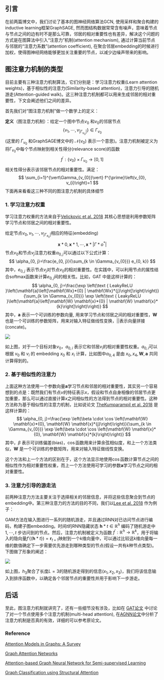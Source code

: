 ## 引言

在前两篇博文中，我们讨论了基本的图神经网络算法GCN, 使用采样和聚合构建的inductive learning框架GraphSAGE, 然而图结构数据常常含有噪声，意味着节点与节点之间的边有时不是那么可靠，邻居的相对重要性也有差异，解决这个问题的方式是在图算法中引入“注意力”机制(attention mechanism), 通过计算当前节点与邻居的“注意力系数”(attention coefficient), 在聚合邻居embedding的时候进行加权，使得图神经网络能够更加关注重要的节点，以减少边噪声带来的影响。

## 图注意力机制的类型

目前主要有三种注意力机制算法，它们分别是：学习注意力权重(Learn attention weights)，基于相似性的注意力(Similarity-based attention)，注意力引导的随机游走(Attention-guided walk)。这三种注意力机制都可以用来生成邻居的相对重要性，下文会阐述他们之间的差异。

首先我们对“图注意力机制”做一个数学上的定义：

**定义**（图注意力机制）：给定一个图中节点$v_0$ 和$v_0$的邻居节点 
$$
\lbrace{v_{1}, \cdots, v_{\vert\Gamma_{v_{0}}\vert}\rbrace} \in \Gamma_{v_{0}}
$$
(这里的 $\Gamma_{v_{0}}$ 和GraphSAGE博文中的 $\mathcal{N}(v_0)$ 表示一个意思)。注意力机制被定义为将$\Gamma_{v_{0}}$中每个节点映射到相关性得分(relevance score)的函数
$$
f^{\prime} :\lbrace{v_{0}\rbrace} \times \Gamma_{v_{0}} \rightarrow[0,1]
$$
相关性得分表示该邻居节点的相对重要性。满足：
$$
\sum_{i=1}^{\vert\Gamma_{v_{0}}\vert} f^{\prime}\left(v_{0}, v_{i}\right)=1
$$
下面再来看看这三种不同的图注意力机制的具体细节

### 1. 学习注意力权重

学习注意力权重的方法来自于[Velickovic et al. 2018](https://arxiv.org/abs/1710.10903) 其核心思想是利用参数矩阵学习节点和邻居之间的相对重要性。

给定节点$v_{0}, v_{1}, \cdots, v_{\vert\Gamma_{x_{0}}\vert}$相应的特征(embedding)
$$
\mathbf{x}*{0}, \mathbf{x}*{1}, \cdots, \mathbf{x}*{\vert\Gamma*{o^{*}}\vert}
$$
节点$v_0$和节点$v_j$注意力权重$\alpha_{0, j}$可以通过以下公式计算：
$$
\alpha_{0, j}=\frac{e_{0, j}}{\sum_{k \in \Gamma_{v_{0}}} e_{0, k}}
$$
其中，$e_{0, j}$ 表示节点$v_j$对节点$v_0$的相对重要性。在实践中，可以利用节点的属性结合softmax函数来计算$e_{0, j}$间的相关性。比如，GAT 中是这样计算的：
$$
\alpha_{0, j}=\frac{\exp \left(\text { LeakyReLU }\left(\mathbf{a}\left[\mathbf{Wx}*{0} | \mathbf{Wx}*{j}\right]\right)\right)}{\sum_{k \in \Gamma_{v_{0}}} \exp \left(\text { LeakyReLU }\left(\mathbf{a}\left[\mathbf{W} \mathbf{x}*{0} | \mathbf{W} \mathbf{x}*{k}\right]\right)\right)}
$$
其中，$\mathbf{a}$ 表示一个可训练的参数向量, 用来学习节点和邻居之间的相对重要性，$\mathbf{W}$ 也是一个可训练的参数矩阵，用来对输入特征做线性变换，$\vert\vert$表示向量拼接(concate)。

![](https://camo.githubusercontent.com/e55b29ab75578bb5dc5800eaf189b5edc14d4bf21300ae03dad6951a2275792a/687474703a2f2f7777312e73696e61696d672e636e2f6c617267652f303036744e6337396c793167336f6462676b7164316a333062713036626a72732e6a7067)

如上图，对于一个目标对象$v_0$，$a_{0,i}$ 表示它和邻居$v_i$的相对重要性权重。$a_{0, i}$可以根据 $v_0$ 和 $v_i$ 的 embedding $x_0$ 和 $x_i$ 计算，比如图中$\alpha_{0, 4}$ 是由 $x_0, x_4, \mathbf{W}, \mathbf{a}$ 共同计算得到的。

### 2. 基于相似性的注意力

上面这种方法使用一个参数向量$\mathbf{a}$学习节点和邻居的相对重要性，其实另一个容易想到的点是：既然我们有节点$v$的特征表示$x$，假设和节点自身相像的邻居节点更加重要，那么可以通过直接计算$x$之间相似性的方法得到节点的相对重要性。这种方法称为基于相似性的注意力机制，比如说论文 [TheKumparampil et al. 2018](http://arxiv.org/abs/1803.03735) 是这样计算的：
$$
\alpha_{0, j}=\frac{\exp \left(\beta \cdot \cos \left(\mathbf{W} \mathbf{x}*{0}, \mathbf{W} \mathbf{x}*{j}\right)\right)}{\sum_{k \in \Gamma_{v_{0}}} \exp \left(\beta \cdot \cos \left(\mathbf{W} \mathbf{x}*{0}, \mathbf{W} \mathbf{x}*{k}\right)\right)}
$$
其中，$\beta$ 表示可训练偏差(bias)，$\cos$函数用来计算余弦相似度，和上一个方法类似，$\mathbf{W}$ 是一个可训练的参数矩阵，用来对输入特征做线性变换。

这个方法和上一个方法的区别在于，这个方法显示地使用$\cos$函数计算节点之间的相似性作为相对重要性权重，而上一个方法使用可学习的参数$\mathbf{a}$学习节点之间的相对重要性。

### 3. 注意力引导的游走法

前两种注意力方法主要关注于选择相关的邻居信息，并将这些信息聚合到节点的embedding中。第三种注意力的方法的目的不同，我们以[Lee et al. 2018](http://ryanrossi.com/pubs/KDD18-graph-attention-model.pdf) 作为例子：

GAM方法在输入图进行一系列的随机游走，并且通过RNN对已访问节点进行编码，构建子图embedding。时间$t$的RNN隐藏状态 $\mathbf{h}*{t} \in \mathbb{R}^{h}$ 编码了随机游走中 $1, \cdots, t$ 步访问到的节点。然后，注意力机制被定义为函数 $f^{\prime} : \mathbb{R}^{h} \rightarrow \mathbb{R}^{k}$，用于将输入的隐向量$f'\lbrace(\mathbf{h}*{t}\rbrace)=\mathbf{r}_{t+1}$映射到一个$k$维向量中，可以通过比较这$k$维向量每一维的数值确定下一步需要优先游走到哪种类型的节点(假设一共有$k$种节点类型)。下图做了形象的阐述：

![](https://camo.githubusercontent.com/3c6e4a8ba8c2c04aef114886abc5d411993107f5def8117793c2167e25b1c6f4/687474703a2f2f7777312e73696e61696d672e636e2f6c617267652f303036744e6337396c793167336f646268613838646a3330393930366a3074322e6a7067)

如上图，$h_3$聚合了长度$L=3$的随机游走得到的信息$\left(x_{1}, x_2, x_{3}\right)$，我们将该信息输入到排序函数中，以确定各个邻居节点的重要性并用于影响下一步游走。

## 后话

至此，图注意力机制就讲完了，还有一些细节没有涉及，比如在 [GAT论文](https://arxiv.org/abs/1710.10903) 中讨论了对一个节点使用多个注意力机制(multi-head attention), 在[AGNN论文](http://arxiv.org/abs/1803.03735)中分析了注意力机制是否真的有效，详细的可以参考原论文。

### Reference

[Attention Models in Graphs: A Survey](http://arxiv.org/abs/1807.07984)

[Graph Attention Networks](http://arxiv.org/abs/1710.10903)

[Attention-based Graph Neural Network for Semi-supervised Learning](http://arxiv.org/abs/1803.03735)

[Graph Classification using Structural Attention](http://ryanrossi.com/pubs/KDD18-graph-attention-model.pdf)